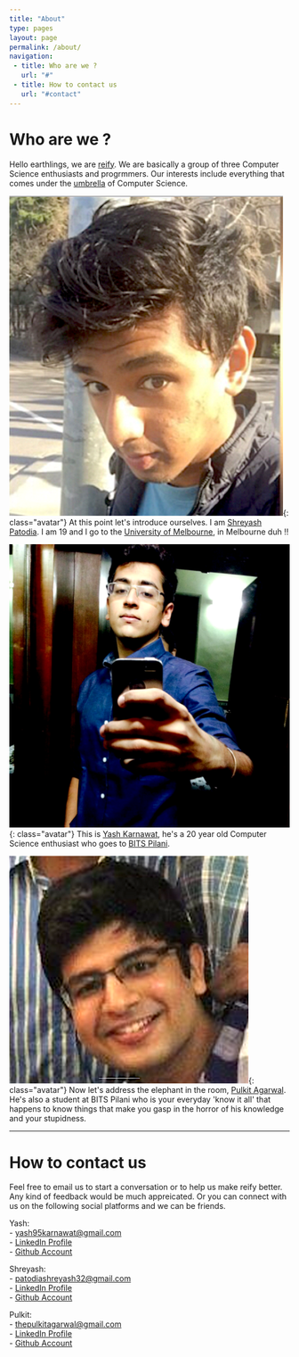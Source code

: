 ```yaml
---
title: "About"
type: pages
layout: page
permalink: /about/
navigation:
 - title: Who are we ?
   url: "#"
 - title: How to contact us
   url: "#contact"
---
```


# Who are we ?

Hello earthlings, we are [reify](http://www.vocabulary.com/dictionary/reify). We are basically a group of three Computer Science 
enthusiasts and progrmmers. Our interests include everything that comes under the [umbrella](http://giphy.com/gifs/funny-film-xyRNC33DiD172) of Computer Science.

![Yup, that's me](/images/layout/photos/shreyash.png){: class="avatar"} 
At this point let's introduce ourselves. I am [Shreyash Patodia](https://www.facebook.com/shreyash.patodia). I am 19 and I go to the [University of Melbourne](www.unimelb.edu.au/), in Melbourne duh !!

![Yup, that's me](/images/layout/photos/yash.png){: class="avatar"} 
This is [Yash Karnawat](https://www.facebook.com/yash.karnawat), he's a 20 year old Computer Science enthusiast who goes to [BITS Pilani](http://www.bits-pilani.ac.in/).

![Yup, that's me](/images/layout/photos/pulkit.png){: class="avatar"} 
Now let's address the elephant in the room, [Pulkit Agarwal](https://www.facebook.com/the.pulkitagarwal). He's also a student at BITS Pilani who is your everyday 'know it all' that happens to know things that make you gasp in the horror of his knowledge and your stupidness.




<!--more-->

<hr class="large title" id="contact">

# How to contact us

Feel free to email us to start a conversation or to help us make reify better. Any kind of feedback would be much appreicated. Or you can connect with us on the following social platforms and we can be friends.


Yash:                                                                          
		- [yash95karnawat@gmail.com](mailto:yash95karnawat@gmail.com)          
    - [LinkedIn Profile](https://www.linkedin.com/profile/view?id=AAkAABXS-84BLuD2H47tqSxyfz_MexcsFs0lgF4&authType=NAME_SEARCH&authToken=-bts&locale=en_US&trk=tyah&trkInfo=clickedVertical%3Amynetwork%2CclickedEntityId%3A366148558%2CauthType%3ANAME_SEARCH%2Cidx%3A1-1-1%2CtarId%3A1450154985796%2Ctas%3AYash%20K)                                    
    - [Github Account](https://github.com/yashkarnawat)
                                                                                                                 
Shreyash:                                                                  
		- [patodiashreyash32@gmail.com](mailto:patodiashreyash32@gmai.com)    
		- [LinkedIn Profile](https://www.linkedin.com/profile/view?id=AAIAABXT0_YBjQZYSvlGdwrOqhJB2-CulyG39Os&trk=nav_responsive_tab_profile_pic)                                                                                                                
    - [Github Account](https://github.com/ShreyashPatodia)

Pulkit:                                                                     
    - [thepulkitagarwal@gmail.com](mailto:thepulkitagarwal@gmail.com)    
		- [LinkedIn Profile](https://www.linkedin.com/profile/view?id=AAkAAApLGSoBCoRlXjOyw56XZkg-nl9wfD36sGE&authType=NAME_SEARCH&authToken=dsg7&locale=en_US&trk=tyah&trkInfo=clickedVertical%3Amynetwork%2CclickedEntityId%3A172693802%2CauthType%3ANAME_SEARCH%2Cidx%3A1-2-2%2CtarId%3A1450159063707%2Ctas%3APulkit%20)                                                                                            
    - [Github Account](https://github.com/thepulkitagarwal)

		 







